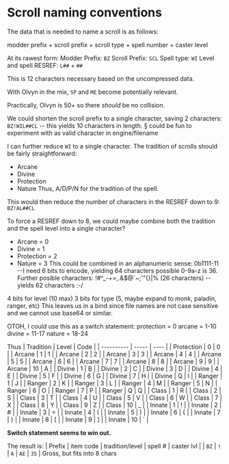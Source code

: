 # Scroll naming conventions

The data that is needed to name a scroll is as follows:

modder prefix + scroll prefix + scroll type + spell number + caster level

At its rawest form:
Modder Prefix:          `BZ`
Scroll Prefix:          `SCL`
Spell type:             `WI`
Level and spell RESREF: `L##` + `##`

This is 12 characters necessary based on the uncompressed data.

With Olvyn in the mix, `SP` and `ME` become potentially relevant.

Practically, Olvyn is 50+ so there _should_ be no collision.

We could shorten the scroll prefix to a single character, saving 2 characters: `BZ!WIL##CL` -- this yields 10 characters in length.
§ could be fun to experiment with as valid character in engine/filename

I can further reduce `WI` to a single character. The tradition of scrolls should be fairly straightforward:
- Arcane
- Divine
- Protection
- Nature
Thus, A/D/P/N for the tradition of the spell.

This would then reduce the number of characters in the RESREF down to 9: `BZ!AL##CL`

To force a RESREF down to 8, we could maybe combine both the tradition and the spell level into a single character?
- Arcane = 0
- Divine = 1
- Protection = 2
- Nature = 3
This could be combined in an alphanumeric sense: 0b1111-11 --I need 6 bits to encode, yielding 64 characters possible
0-9a-z is 36. Further posible characters:
!#^_-+=,.[]( )&$@`~;'"{}|% (26 characters) -- yields 62 characters :-/

4 bits for level (10 max)
3 bits for type (5, maybe expand to monk, paladin, ranger, etc)
This leaves us in a bind since file names are not case sensitive and we cannot use base64 or similar.

OTOH, I could use this as a switch statement:
protection = 0
arcane = 1-10
divine = 11-17
nature = 18-24

Thus
| Tradition  | Level | Code |
| ---------- | ----- | ---- |
| Protection |   0   |  0   |
| Arcane     |   1   |  1   |
| Arcane     |   2   |  2   |
| Arcane     |   3   |  3   |
| Arcane     |   4   |  4   |
| Arcane     |   5   |  5   |
| Arcane     |   6   |  6   |
| Arcane     |   7   |  7   |
| Arcane     |   8   |  8   |
| Arcane     |   9   |  9   |
| Arcane     |   10  |  A   |
| Divine     |   1   |  B   |
| Divine     |   2   |  C   |
| Divine     |   3   |  D   |
| Divine     |   4   |  E   |
| Divine     |   5   |  F   |
| Divine     |   6   |  G   |
| Divine     |   7   |  H   |
| Divine     |   Q   |  I   |
| Ranger     |   1   |  J   |
| Ranger     |   2   |  K   |
| Ranger     |   3   |  L   |
| Ranger     |   4   |  M   |
| Ranger     |   5   |  N   |
| Ranger     |   6   |  O   |
| Ranger     |   7   |  P   |
| Ranger     |   Q   |  Q   |
| Class      |   1   |  R   |
| Class      |   2   |  S   |
| Class      |   3   |  T   |
| Class      |   4   |  U   |
| Class      |   5   |  V   |
| Class      |   6   |  W   |
| Class      |   7   |  X   |
| Class      |   8   |  Y   |
| Class      |   9   |  Z   |
| Class      |   10  |  _   |
| Innate     |   1   |  !   |
| Innate     |   2   |  #   |
| Innate     |   3   |  =   |
| Innate     |   4   |  (   |
| Innate     |   5   |  )   |
| Innate     |   6   |  {   |
| Innate     |   7   |  }   |
| Innate     |   8   |  [   |
| Innate     |   9   |  ]   |
| Innate     |   10  |  \`  |

**Switch statement seems to win out.**

The result is:
| Prefix | item code | tradition/level | spell # | caster lvl |
|  `BZ`  | `!`       | `A`             | `AE`    | `35`       |
Gross, but fits into 8 chars
